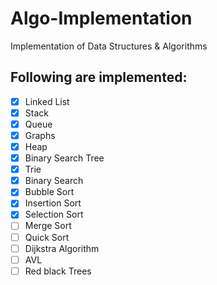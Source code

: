 # Algo-Implementation
Implementation of Data Structures &amp; Algorithms

## Following are implemented:
- [x] Linked List
- [x] Stack
- [x] Queue
- [x] Graphs
- [x] Heap
- [x] Binary Search Tree
- [x] Trie
- [x] Binary Search
- [x] Bubble Sort
- [x] Insertion Sort
- [x] Selection Sort
- [ ] Merge Sort
- [ ] Quick Sort
- [ ] Dijkstra Algorithm
- [ ] AVL
- [ ] Red black Trees
